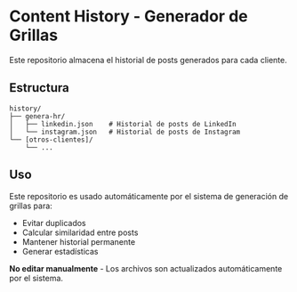 # Content History - Generador de Grillas

Este repositorio almacena el historial de posts generados para cada cliente.

## Estructura

```
history/
├── genera-hr/
│   ├── linkedin.json    # Historial de posts de LinkedIn
│   └── instagram.json   # Historial de posts de Instagram
└── [otros-clientes]/
    └── ...
```

## Uso

Este repositorio es usado automáticamente por el sistema de generación de grillas para:
- Evitar duplicados
- Calcular similaridad entre posts
- Mantener historial permanente
- Generar estadísticas

**No editar manualmente** - Los archivos son actualizados automáticamente por el sistema.
